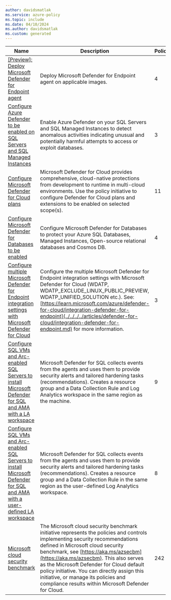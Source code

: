 ```yaml
---
author: davidsmatlak
ms.service: azure-policy
ms.topic: include
ms.date: 04/10/2024
ms.author: davidsmatlak
ms.custom: generated
---
```


|Name |Description |Policies |Version |
|---|---|---|---|
|[\[Preview\]: Deploy Microsoft Defender for Endpoint agent](https://github.com/Azure/azure-policy/blob/master/built-in-policies/policySetDefinitions/Security%20Center/ASC_MicrosoftDefenderForEndpointAgent.json) |Deploy Microsoft Defender for Endpoint agent on applicable images. |4 |1.0.0-preview |
|[Configure Azure Defender to be enabled on SQL Servers and SQL Managed Instances](https://github.com/Azure/azure-policy/blob/master/built-in-policies/policySetDefinitions/Security%20Center/ASC_AzureDefenderForSql.json) |Enable Azure Defender on your SQL Servers and SQL Managed Instances to detect anomalous activities indicating unusual and potentially harmful attempts to access or exploit databases. |3 |3.0.0 |
|[Configure Microsoft Defender for Cloud plans](https://github.com/Azure/azure-policy/blob/master/built-in-policies/policySetDefinitions/Security%20Center/MDC_Defender_Full_Plans_DINE.json) |Microsoft Defender for Cloud provides comprehensive, cloud-native protections from development to runtime in multi-cloud environments. Use the policy initiative to configure Defender for Cloud plans and extensions to be enabled on selected scope(s). |11 |1.0.0 |
|[Configure Microsoft Defender for Databases to be enabled](https://github.com/Azure/azure-policy/blob/master/built-in-policies/policySetDefinitions/Security%20Center/MDC_DefenderForDatabases.json) |Configure Microsoft Defender for Databases to protect your Azure SQL Databases, Managed Instances, Open-source relational databases and Cosmos DB. |4 |1.0.0 |
|[Configure multiple Microsoft Defender for Endpoint integration settings with Microsoft Defender for Cloud](https://github.com/Azure/azure-policy/blob/master/built-in-policies/policySetDefinitions/Security%20Center/MDC_MDE_WDATP_Settings_DINE.json) |Configure the multiple Microsoft Defender for Endpoint integration settings with Microsoft Defender for Cloud (WDATP, WDATP_EXCLUDE_LINUX_PUBLIC_PREVIEW, WDATP_UNIFIED_SOLUTION etc.). See: [https://learn.microsoft.com/azure/defender-for-cloud/integration-defender-for-endpoint](../../../../articles/defender-for-cloud/integration-defender-for-endpoint.md) for more information. |3 |1.0.0 |
|[Configure SQL VMs and Arc-enabled SQL Servers to install Microsoft Defender for SQL and AMA with a LA workspace](https://github.com/Azure/azure-policy/blob/master/built-in-policies/policySetDefinitions/Security%20Center/MDC_DfSQL_AMA_DefaultWorkspace.json) |Microsoft Defender for SQL collects events from the agents and uses them to provide security alerts and tailored hardening tasks (recommendations). Creates a resource group and a Data Collection Rule and Log Analytics workspace in the same region as the machine. |9 |1.2.1 |
|[Configure SQL VMs and Arc-enabled SQL Servers to install Microsoft Defender for SQL and AMA with a user-defined LA workspace](https://github.com/Azure/azure-policy/blob/master/built-in-policies/policySetDefinitions/Security%20Center/MDC_DfSQL_AMA_UserWorkspace.json) |Microsoft Defender for SQL collects events from the agents and uses them to provide security alerts and tailored hardening tasks (recommendations). Creates a resource group and a Data Collection Rule in the same region as the user-defined Log Analytics workspace. |8 |1.1.1 |
|[Microsoft cloud security benchmark](https://github.com/Azure/azure-policy/blob/master/built-in-policies/policySetDefinitions/Security%20Center/AzureSecurityCenter.json) |The Microsoft cloud security benchmark initiative represents the policies and controls implementing security recommendations defined in Microsoft cloud security benchmark, see [https://aka.ms/azsecbm](https://aka.ms/azsecbm). This also serves as the Microsoft Defender for Cloud default policy initiative. You can directly assign this initiative, or manage its policies and compliance results within Microsoft Defender for Cloud. |242 |57.35.0 |
